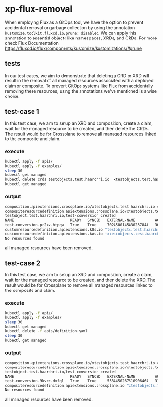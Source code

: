 # xp-flux-removal

When employing Flux as a GitOps tool, we have the option to prevent accidental removal or garbage collection by using the annotation `kustomize.toolkit.fluxcd.io/prune: disabled`. We can apply this annotation to essential objects like namespaces, XRDs, and CRDs. For more check Flux Documentation https://fluxcd.io/flux/components/kustomize/kustomizations/#prune


## tests

In our test cases, we aim to demonstrate that deleting a CRD or XRD will result in the removal of all managed resources associated with a deployed claim or composite. To prevent GitOps systems like Flux from accidentally removing these resources, using the annotations we've mentioned is a wise choice.

## test-case 1

In this test case, we aim to setup an XRD and composition, create a claim, wait for the managed resource to be created, and then delete the CRDs. The result would be for Crossplane to remove all managed resources linked to the composite and claim.

### execute
```bash
kubectl apply -f apis/
kubectl apply -f examples/
sleep 30
kubectl get managed
kubectl delete crds testobjects.test.haarchri.io  xtestobjects.test.haarchri.io 
kubectl get managed
```

### output
```bash
composition.apiextensions.crossplane.io/xtestobjects.test.haarchri.io created
compositeresourcedefinition.apiextensions.crossplane.io/xtestobjects.test.haarchri.io created
testobject.test.haarchri.io/test-conversion created
NAME                          READY   SYNCED   EXTERNAL-NAME         AGE
test-conversion-pr2xv-htpqw   True    True     7024500145830237848   30s
customresourcedefinition.apiextensions.k8s.io "testobjects.test.haarchri.io" deleted
customresourcedefinition.apiextensions.k8s.io "xtestobjects.test.haarchri.io" deleted
No resources found
```

all managed resources have been removed.

## test-case 2

In this test case, we aim to setup an XRD and composition, create a claim, wait for the managed resource to be created, and then delete the XRD. The result would be for Crossplane to remove all managed resources linked to the composite and claim.

### execute
```bash
kubectl apply -f apis/
kubectl apply -f examples/
sleep 30
kubectl get managed
kubectl delete -f apis/definition.yaml
sleep 30
kubectl get managed
```

### output
```bash
composition.apiextensions.crossplane.io/xtestobjects.test.haarchri.io created
compositeresourcedefinition.apiextensions.crossplane.io/xtestobjects.test.haarchri.io created
testobject.test.haarchri.io/test-conversion created
NAME                          READY   SYNCED   EXTERNAL-NAME         AGE
test-conversion-9kvcr-dxfql   True    True     5534450267510906465   31s
compositeresourcedefinition.apiextensions.crossplane.io "xtestobjects.test.haarchri.io" deleted
No resources found
```
all managed resources have been removed.